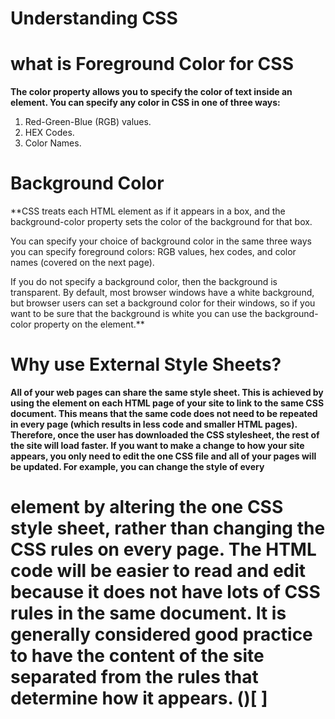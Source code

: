 # Understanding CSS
# what is Foreground Color for CSS
**The color property allows you to specify the color of text inside an element. You can specify any color in CSS in one of three ways:**
1. Red-Green-Blue (RGB) values.
2. HEX Codes.
3. Color Names.

 # Background Color
**CSS treats each HTML element as if it appears in a box, and the background-color property sets the color of the background for that box.

You can specify your choice of background color in the same three ways you can specify foreground colors: RGB values, hex codes, and color names (covered on the next page).

If you do not specify a background color, then the background is transparent. By default, most browser windows have a white background, but browser users can set a background color for their windows, so if you want to be sure that the background is white you can use the background-color property on the <body> element.**

# Why use External Style Sheets?
**All of your web pages can share the same style sheet. This is achieved by using the element on each HTML page of your site to link to the same CSS document. This means that the same code does not need to be repeated in every page (which results in less code and smaller HTML pages).
Therefore, once the user has downloaded the CSS stylesheet, the rest of the site will load faster. If you want to make a change to how your site appears, you only need to edit the one CSS file and all of your pages will be updated. For example, you can change the style of every <h1> element by altering
the one CSS style sheet, rather than changing the CSS rules on every page. The HTML code will be easier to read and edit because it does not have lots of CSS rules in the same document. It is generally considered good practice to have the content of the site separated from the rules that determine how it appears.**
()[ ]